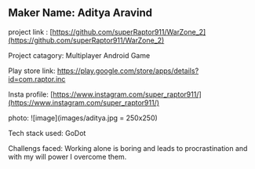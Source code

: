 ## Maker Name: Aditya Aravind

project link : [https://github.com/superRaptor911/WarZone_2](https://github.com/superRaptor911/WarZone_2)  

Project catagory: Multiplayer Android Game


Play store link: https://play.google.com/store/apps/details?id=com.raptor.inc


Insta profile: [https://www.instagram.com/super_raptor911/](https://www.instagram.com/super_raptor911/)


photo: ![image](images/aditya.jpg = 250x250)


Tech stack used:  GoDot 

Challengs faced:  Working alone is boring and leads to procrastination and with my will power I overcome them.

